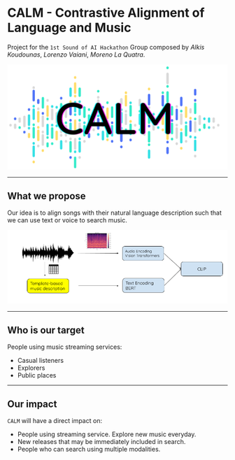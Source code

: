 # CALM - Contrastive Alignment of Language and Music

Project for the ``1st Sound of AI Hackathon``
Group composed by *Alkis Koudounas*, *Lorenzo Vaiani*, *Moreno La Quatra*.

![CALM](images/logo.png?raw=true)

***

## What we propose
Our idea is to align songs with their natural language description such that we can use text or voice to search music.

![Architecture](images/basic_architecture.png?raw=true)

***

## Who is our target
People using music streaming services:
* Casual listeners 
* Explorers
* Public places

***

## Our impact
``CALM`` will have a direct impact on:
* People using streaming service. Explore new music everyday.
* New releases that may be immediately included in search.
* People who can search using multiple modalities.


